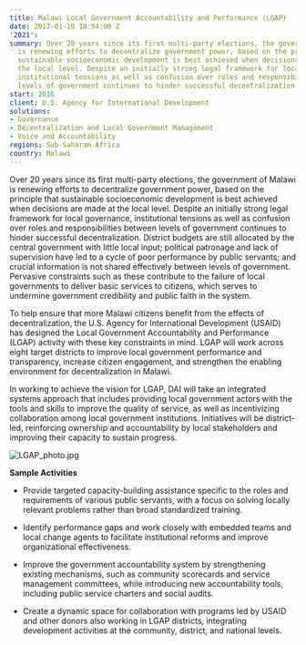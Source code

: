 ```yaml
---
title: Malawi Local Government Accountability and Performance (LGAP)
date: 2017-01-10 18:54:00 Z
'2021': 
summary: Over 20 years since its first multi-party elections, the government of Malwai
  is renewing efforts to decentralize government power, based on the principle that
  sustainable socioeconomic development is best achieved when decisions are made at
  the local level. Despite an initially strong legal framework for local governance,
  institutional tensions as well as confusion over roles and responsibilities between
  levels of government continues to hinder successful decentralization.
start: 2016
client: U.S. Agency for International Development
solutions:
- Governance
- Decentralization and Local Government Management
- Voice and Accountability
regions: Sub-Saharan Africa
country: Malawi
---
```


Over 20 years since its first multi-party elections, the government of Malawi is renewing efforts to decentralize government power, based on the principle that sustainable socioeconomic development is best achieved when decisions are made at the local level. Despite an initially strong legal framework for local governance, institutional tensions as well as confusion over roles and responsibilities between levels of government continues to hinder successful decentralization. District budgets are still allocated by the central government with little local input; political patronage and lack of supervision have led to a cycle of poor performance by public servants; and crucial information is not shared effectively between levels of government. Pervasive constraints such as these contribute to the failure of local governments to deliver basic services to citizens, which serves to undermine government credibility and public faith in the system.

To help ensure that more Malawi citizens benefit from the effects of decentralization, the U.S. Agency for International Development (USAID) has designed the Local Government Accountability and Performance (LGAP) activity with these key constraints in mind. LGAP will work across eight target districts to improve local government performance and transparency, increase citizen engagement, and strengthen the enabling environment for decentralization in Malawi.

In working to achieve the vision for LGAP, DAI will take an integrated systems approach that includes providing local government actors with the tools and skills to improve the quality of service, as well as incentivizing collaboration among local government institutions. Initiatives will be district-led, reinforcing ownership and accountability by local stakeholders and improving their capacity to sustain progress.

![LGAP_photo.jpg](/uploads/LGAP_photo.jpg)

**Sample Activities**

* Provide targeted capacity-building assistance specific to the roles and requirements of various public servants, with a focus on solving locally relevant problems rather than broad standardized training.

* Identify performance gaps and work closely with embedded teams and local change agents to facilitate institutional reforms and improve organizational effectiveness.

* Improve the government accountability system by strengthening existing mechanisms, such as community scorecards and service management committees, while introducing new accountability tools, including public service charters and social audits.

* Create a dynamic space for collaboration with programs led by USAID and other donors also working in LGAP districts, integrating development activities at the community, district, and national levels.